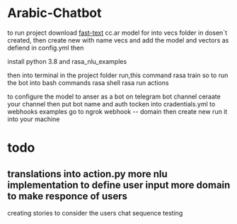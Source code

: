 # Arabic-Chatbot

to run project download [fast-text](https://dl.fbaipublicfiles.com/fasttext/vectors-crawl/cc.ar.300.bin.gz) cc.ar model for into vecs folder in dosen`t created, then create new with name vecs and add the model and vectors
as defiend in config.yml
then 

install python 3.8 and rasa_nlu_examples

then into terminal in the project folder
run,this command 
rasa train
so to run the bot into bash commands
rasa shell
rasa run actions

to configure the model to anser as a bot on telegram bot channel ceraate your channel then put bot name and auth tocken into cradentials.yml
to webhooks examples go to ngrok webhook -- domain then create new run it into your machine

# todo
translations into action.py
more nlu implementation to define user input
more domain to make responce of users 
---------------------------------------------
creating stories to consider the users chat sequence
testing
